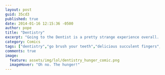 ```yaml
---
layout: post
guid: 35cd3
published: true
date: 2014-01-16 12:15:36 -0500
author: pope
title: "Dentistry"
excerpt: "Going to the Dentist is a pretty strange experience overall. If I wanted to pay someone to berate me for my lack of hygiene, I\'d just buy another mail order bride. Or at least I would if my mouth wasn\'t still completely numb and everything I said on the phone didn\'t sound like \"bbbbbhffffftabnt.\""
category: Comics
tags: ["dentistry","go brush your teeth","delicious succulent fingers","implied cannibalism","oral hygiene","perfectly reasonable reactions","buying mouth sex"]
comments: true 
image:
  feature: assets/img/lol/dentistry_hunger_comic.png
  imageHover: "Oh no. The hunger!"
---
```


